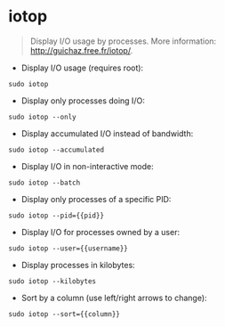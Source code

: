 # iotop

> Display I/O usage by processes.
> More information: <http://guichaz.free.fr/iotop/>.

- Display I/O usage (requires root):

`sudo iotop`

- Display only processes doing I/O:

`sudo iotop --only`

- Display accumulated I/O instead of bandwidth:

`sudo iotop --accumulated`

- Display I/O in non-interactive mode:

`sudo iotop --batch`

- Display only processes of a specific PID:

`sudo iotop --pid={{pid}}`

- Display I/O for processes owned by a user:

`sudo iotop --user={{username}}`

- Display processes in kilobytes:

`sudo iotop --kilobytes`

- Sort by a column (use left/right arrows to change):

`sudo iotop --sort={{column}}`